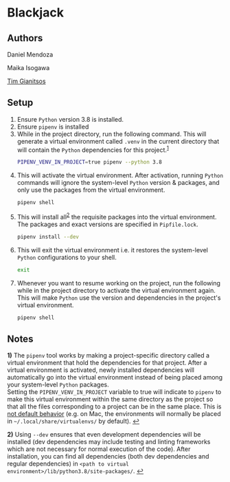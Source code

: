 # Blackjack

## Authors

Daniel Mendoza

Maika Isogawa

[Tim Gianitsos](https://github.com/timgianitsos)

## Setup

1. Ensure `Python` version 3.8 is installed.
1. Ensure `pipenv` is installed
1. While in the project directory, run the following command. This will generate a virtual environment called `.venv` in the current directory that will contain the `Python` dependencies for this project.<sup id="a1">[1](#f1)</sup>
	```bash
	PIPENV_VENV_IN_PROJECT=true pipenv --python 3.8
	```
1. This will activate the virtual environment. After activation, running `Python` commands will ignore the system-level `Python` version & packages, and only use the packages from the virtual environment.
	```bash
	pipenv shell
	```
1. This will install all<sup id="a2">[2](#f2)</sup> the requisite packages into the virtual environment. The packages and exact versions are specified in `Pipfile.lock`.
	```bash
	pipenv install --dev
	```
1. This will exit the virtual environment i.e. it restores the system-level `Python` configurations to your shell.
	```bash
	exit
	```
1. Whenever you want to resume working on the project, run the following while in the project directory to activate the virtual environment again. This will make `Python` use the version and dependencies in the project's virtual environment.
	```bash
	pipenv shell
	```

## Notes

<b id="f1">1)</b> The `pipenv` tool works by making a project-specific directory called a virtual environment that hold the dependencies for that project. After a virtual environment is activated, newly installed dependencies will automatically go into the virtual environment instead of being placed among your system-level `Python` packages.  
Setting the `PIPENV_VENV_IN_PROJECT` variable to true will indicate to `pipenv` to make this virtual environment within the same directory as the project so that all the files corresponding to a project can be in the same place. This is [not default behavior](https://github.com/pypa/pipenv/issues/1382) (e.g. on Mac, the environments will normally be placed in `~/.local/share/virtualenvs/` by default). [↩](#a1)

<b id="f2">2)</b> Using `--dev` ensures that even development dependencies will be installed (dev dependencies may include testing and linting frameworks which are not necessary for normal execution of the code). After installation, you can find all dependencies (both dev dependencies and regular dependencies) in `<path to virtual environment>/lib/python3.8/site-packages/`. [↩](#a2)

